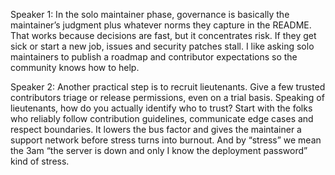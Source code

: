 Speaker 1: In the solo maintainer phase, governance is basically the maintainer’s judgment plus whatever norms they capture in the README. That works because decisions are fast, but it concentrates risk. If they get sick or start a new job, issues and security patches stall. I like asking solo maintainers to publish a roadmap and contributor expectations so the community knows how to help.

Speaker 2: Another practical step is to recruit lieutenants. Give a few trusted contributors triage or release permissions, even on a trial basis. Speaking of lieutenants, how do you actually identify who to trust? Start with the folks who reliably follow contribution guidelines, communicate edge cases and respect boundaries. It lowers the bus factor and gives the maintainer a support network before stress turns into burnout. And by “stress” we mean the 3am “the server is down and only I know the deployment password” kind of stress.
